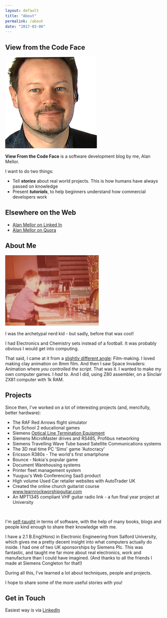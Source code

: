 ```yaml
---
layout: default
title: "About"
permalink: /about
date: "2017-03-06"
---
```


## View from the Code Face

![Headshot of Alan Mellor, software developer since the 1980s](images/alan_mellor_viewfromthecodeface_blog.png)

**View From the Code Face** is a software development blog by me, Alan Mellor.

I want to do two things:

- Tell **_stories_** about real world projects. This is how humans have always passed on knowledge
- Present **_tutorials_**, to help beginners understand how commercial developers work

## Elsewhere on the Web

- [Alan Mellor on Linked In](https://www.linkedin.com/in/alan-mellor-15177927/)
- [Alan Mellor on Quora](https://www.quora.com/profile/Alan-Mellor)

## About Me

![A young Alan Mellor with a Thomas Salter Chemistry Set 4!](images/alan_mellor_thomas_salter_chemistry_set_4-300x225.jpg)

I was the archetypal nerd kid - but sadly, before that was cool!

I had Electronics and Chemistry sets instead of a football. It was probably obvious I would get into computing.

That said, I came at it from a [slightly different angle](https://www.viewfromthecodeface.com/piece-code-really-got-started/): Film-making. I loved making clay animation on 8mm film. And then I saw Space Invaders: Animation where _you controlled the script_. That was it. I wanted to make my own computer games. I _had to_. And I did, using Z80 assembler, on a Sinclair ZX81 computer with 1k RAM.

## Projects

Since then, I've worked on a lot of interesting projects (and, mercifully, better hardware):

- The RAF Red Arrows flight simulator
- Fun School 2 educational games
- Siemens [Optical Line Termination Equipment](https://www.viewfromthecodeface.com/combining-disciplines-solve-hard-problems/)
- Siemens MicroMaster drives and RS485, Profibus networking
- Siemens Travelling Wave Tube based Satellite Communications systems
- The 3D real time PC 'Sims' game 'Autocracy'
- Ericsson R380s - The world's first smartphone
- Bounce - Nokia's popular game
- Document Warehousing systems
- Printer fleet management system
- Yuuguu's Web Conferencing SaaS product
- High volume Used Car retailer websites with AutoTrader UK
- Created the online church guitarist course www.learnrockworshipguitar.com
- An MPT1345 compliant VHF guitar radio link - a fun final year project at University

 

I'm [self-taught](https://www.viewfromthecodeface.com/learn-basics-programming-language-quickly/) in terms of software, with the help of many books, blogs and people kind enough to share their knowledge with me.

I have a 2.1 B.Eng(Hons) in Electronic Engineering from Salford University, which gives me a pretty decent insight into what computers actually do inside. I had one of two UK sponsorships by Siemens Plc. This was fantastic, and taught me far more about real electronics, work and manufacture than I could have imagined. (And thanks to all the friends I made at Siemens Congleton for that!)

During all this, I've learned a lot about techniques, people and projects.

I hope to share some of the more useful stories with you!

## Get in Touch

Easiest way is via [LinkedIn](https://www.linkedin.com/in/alan-mellor)
